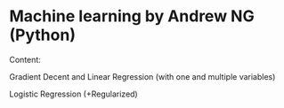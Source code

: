 # Machine learning by Andrew NG (Python)
Сontent:

Gradient Decent and Linear Regression (with one and multiple variables)

Logistic Regression (+Regularized)
